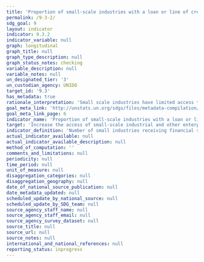 ```yaml
---
title: 'Proportion of small-scale industries with a loan or line of credit'
permalink: /9-3-2/
sdg_goal: 9
layout: indicator
indicator: 9.3.2
indicator_variable: null
graph: longitudinal
graph_title: null
graph_type_description: null
graph_status_notes: checking
variable_description: null
variable_notes: null
un_designated_tier: '3'
un_custodian_agency: UNIDO
target_id: '9.3'
has_metadata: true
rationale_interpretation: 'Small scale industries have limited access to financial services, whereas their need to loan is acute. This indicator shows how widely financial institutions are serving the small industries. This indicators together with suggested indicator 1 reflects the main message of target 9, 3 which intends to balance the contribution of small industry to their access to financial services.'
goal_meta_link: 'http://unstats.un.org/sdgs/files/metadata-compilation/Metadata-Goal-9.pdf'
goal_meta_link_page: 6
indicator_name: 'Proportion of small-scale industries with a loan or line of credit'
target: 'Increase the access of small-scale industrial and other enterprises, in particular in developing countries, to financial services, including affordable credit, and their integration into value chains and markets.'
indicator_definition: 'Number of small industries receiving financial services is presented in percentage of the total number of small industries.'
actual_indicator_available: null
actual_indicator_available_description: null
method_of_computation: ''
comments_and_limitations: null
periodicity: null
time_period: null
unit_of_measure: null
disaggregation_categories: null
disaggregation_geography: null
date_of_national_source_publication: null
date_metadata_updated: null
scheduled_update_by_national_source: null
scheduled_update_by_SDG_team: null
source_agency_staff_name: null
source_agency_staff_email: null
source_agency_survey_dataset: null
source_title: null
source_url: null
source_notes: null
international_and_national_references: null
reporting_status: inprogress
---
```

